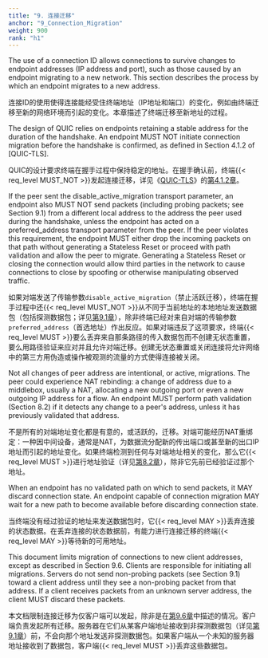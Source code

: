 ```yaml
---
title: "9. 连接迁移"
anchor: "9_Connection_Migration"
weight: 900
rank: "h1"
---
```


The use of a connection ID allows connections to survive changes to endpoint addresses (IP address and port), such as those caused by an endpoint migrating to a new network. This section describes the process by which an endpoint migrates to a new address.

连接ID的使用使得连接能经受住终端地址（IP地址和端口）的变化，例如由终端迁移至新的网络环境而引起的变化。本章描述了终端迁移至新地址的过程。

The design of QUIC relies on endpoints retaining a stable address for the duration of the handshake. An endpoint MUST NOT initiate connection migration before the handshake is confirmed, as defined in Section 4.1.2 of [QUIC-TLS].

QUIC的设计要求终端在握手过程中保持稳定的地址。在握手确认前，终端{{< req_level MUST_NOT >}}发起连接迁移，详见《[QUIC-TLS]()》的[第4.1.2章]()。

If the peer sent the disable_active_migration transport parameter, an endpoint also MUST NOT send packets (including probing packets; see Section 9.1) from a different local address to the address the peer used during the handshake, unless the endpoint has acted on a preferred_address transport parameter from the peer. If the peer violates this requirement, the endpoint MUST either drop the incoming packets on that path without generating a Stateless Reset or proceed with path validation and allow the peer to migrate. Generating a Stateless Reset or closing the connection would allow third parties in the network to cause connections to close by spoofing or otherwise manipulating observed traffic.

如果对端发送了传输参数`disable_active_migration`（禁止活跃迁移），终端在握手过程中还{{< req_level MUST_NOT >}}从不同于当前地址的本地地址发送数据包（包括探测数据包；详见[第9.1章]()），除非终端已经对来自对端的传输参数`preferred_address`（首选地址）作出反应。如果对端违反了这项要求，终端{{< req_level MUST >}}要么丢弃来自那条路径的传入数据包而不创建无状态重置，要么用路径验证来应对并且允许对端迁移。创建无状态重置或关闭连接将允许网络中的第三方用伪造或操作被观测的流量的方式使得连接被关闭。

Not all changes of peer address are intentional, or active, migrations. The peer could experience NAT rebinding: a change of address due to a middlebox, usually a NAT, allocating a new outgoing port or even a new outgoing IP address for a flow. An endpoint MUST perform path validation (Section 8.2) if it detects any change to a peer's address, unless it has previously validated that address.

不是所有的对端地址变化都是有意的，或活跃的，迁移。对端可能经历NAT重绑定：一种因中间设备，通常是NAT，为数据流分配新的传出端口或甚至新的出口IP地址而引起的地址变化。如果终端检测到任何与对端地址相关的变化，那么它{{< req_level MUST >}}进行地址验证（详见[第8.2章]()），除非它先前已经验证过那个地址。

When an endpoint has no validated path on which to send packets, it MAY discard connection state. An endpoint capable of connection migration MAY wait for a new path to become available before discarding connection state.

当终端没有经过验证的地址来发送数据包时，它{{< req_level MAY >}}丢弃连接的状态数据。在丢弃连接的状态数据前，有能力进行连接迁移的终端{{< req_level MAY >}}等待新的可用地址。

This document limits migration of connections to new client addresses, except as described in Section 9.6. Clients are responsible for initiating all migrations. Servers do not send non-probing packets (see Section 9.1) toward a client address until they see a non-probing packet from that address. If a client receives packets from an unknown server address, the client MUST discard these packets.

本文档限制连接迁移为仅客户端可以发起，除非是在[第9.6章]()中描述的情况。客户端负责发起所有迁移。服务器在它们从某客户端地址接收到非探测数据包（详见[第9.1章]()）前，不会向那个地址发送非探测数据包。如果客户端从一个未知的服务器地址接收到了数据包，客户端{{< req_level MUST >}}丢弃这些数据包。
